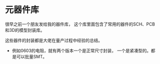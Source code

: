 # 元器件库

很早之前一个朋友发给我的器件库， 这个库里面包含了常用的器件的SCH、PCB和3D的模型封装库。

这些器件的封装都是大佬在量产过程中经验的总结。



- 例如0603的电阻，就有两个版本一个是正常尺寸封装， 一个是紧凑型的。都是可以批量SMT。
